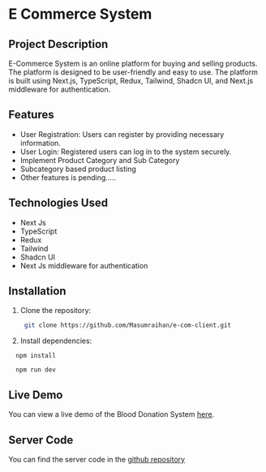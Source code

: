 # E Commerce System

<!-- project description following technologies -->

## Project Description

E-Commerce System is an online platform for buying and selling products. The platform is designed to be user-friendly and easy to use. The platform is built using Next.js, TypeScript, Redux, Tailwind, Shadcn UI, and Next.js middleware for authentication.

## Features

- User Registration: Users can register by providing necessary information.
- User Login: Registered users can log in to the system securely.
- Implement Product Category and Sub Category
- Subcategory based product listing
- Other features is pending.....

## Technologies Used

- Next Js
- TypeScript
- Redux
- Tailwind
- Shadcn UI
- Next Js middleware for authentication

## Installation

1. Clone the repository:

   ```bash
    git clone https://github.com/Masumraihan/e-com-client.git
   ```

2. Install dependencies:

  ```base
    npm install
  ```

  ```base
    npm run dev
  ```

## Live Demo

You can view a live demo of the Blood Donation System [here](https://e-commerse-flax.vercel.app/signin).

## Server Code

You can find the server code in the [github repository](https://github.com/Masumraihan/e-com-server)
